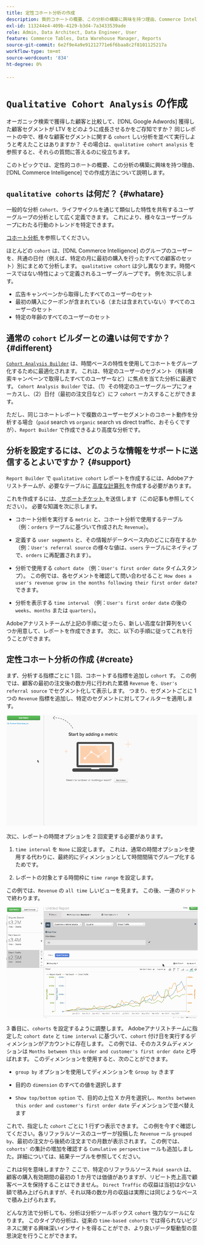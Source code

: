 ```yaml
---
title: 定性コホート分析の作成
description: 質的コホートの概要、この分析の構築に興味を持つ理由、Commerce Intelligenceでの作成方法を説明します。
exl-id: 113244e4-409b-4129-b3d4-7a3433539ade
role: Admin, Data Architect, Data Engineer, User
feature: Commerce Tables, Data Warehouse Manager, Reports
source-git-commit: 6e2f9e4a9e91212771e6f6baa8c2f8101125217a
workflow-type: tm+mt
source-wordcount: '834'
ht-degree: 0%

---
```


# `Qualitative Cohort Analysis` の作成

オーガニック検索で獲得した顧客と比較して、[!DNL Google Adwords] 獲得した顧客セグメントが LTV をどのように成長させるかをご存知ですか？ 同じレポートの中で、様々な顧客セグメントに関する `cohort` しい分析を並べて実行しようと考えたことはありますか？ その場合は、`qualitative cohort analysis` を参照すると、それらの質問に答えるのに役立ちます。

このトピックでは、定性的コホートの概要、この分析の構築に興味を持つ理由、[!DNL Commerce Intelligence] での作成方法について説明します。

## `qualitative cohorts` は何だ？ {#whatare}

一般的な分析 `Cohort`、ライフサイクルを通じて類似した特性を共有するユーザーグループの分析として広く定義できます。 これにより、様々なユーザーグループにわたる行動のトレンドを特定できます。

[ コホート分析 ](https://www.cohortanalysis.com/) を参照してください。

ほとんどの `cohort` は、[!DNL Commerce Intelligence] のグループのユーザーを、共通の日付（例えば、特定の月に最初の購入を行ったすべての顧客のセット）別にまとめて分析します。 `qualitative cohort` は少し異なります。時間ベースではない特性によって定義されるユーザーグループです。 例を次に示します。

* 広告キャンペーンから取得したすべてのユーザーのセット
* 最初の購入にクーポンが含まれている（または含まれていない）すべてのユーザーのセット
* 特定の年齢のすべてのユーザーのセット

## 通常の `cohort` ビルダーとの違いは何ですか？ {#different}

[`Cohort Analysis Builder`](../dev-reports/cohort-rpt-bldr.md) は、時間ベースの特性を使用してコホートをグループ化するために最適化されます。 これは、特定のユーザーのセグメント（有料検索キャンペーンで取得したすべてのユーザーなど）に焦点を当てた分析に最適です。 `Cohort Analysis Builder` では、（1）その特定のユーザーグループにフォーカスし、（2）日付（最初の注文日など）にフ `cohort` ーカスすることができます。

ただし、同じコホートレポートで複数のユーザーセグメントのコホート動作を分析する場合（`paid` search vs `organic` search vs direct traffic、おそらくですが）、`Report Builder` で作成できるより高度な分析です。

## 分析を設定するには、どのような情報をサポートに送信するとよいですか？ {#support}

`Report Builder` で `qualitative cohort` レポートを作成するには、Adobeアナリストチームが、必要なテーブルに [ 高度な計算列 ](../data-warehouse-mgr/creating-calculated-columns.md) を作成する必要があります。

これを作成するには、[ サポートチケット ](https://experienceleague.adobe.com/docs/commerce-knowledge-base/kb/troubleshooting/miscellaneous/mbi-service-policies.html?lang=ja) を送信します（この記事も参照してください）。 必要な知識を次に示します。

* コホート分析を実行する `metric` と、コホート分析で使用するテーブル （例：`orders` テーブルに基づいて作成された `Revenue`）。

* 定義する `user segments` と、その情報がデータベース内のどこに存在するか（例：`User's referral source` の様々な値は、`users` テーブルにネイティブで、`orders` に再配置されます）。

* 分析で使用する `cohort date` （例：`User's first order date` タイムスタンプ）。 この例では、各セグメントを確認して問い合わせること `How does a user's revenue grow in the months following their first order date?` できます。

* 分析を表示する `time interval` （例：`User's first order date` の後の `weeks`、`months` または `quarters`）。

Adobeアナリストチームが上記の手順に従ったら、新しい高度な計算列をいくつか用意して、レポートを作成できます。 次に、以下の手順に従ってこれを行うことができます。

## 定性コホート分析の作成 {#create}

まず、分析する指標ごとに 1 回、コホートする指標を追加し `cohort` す。 この例では、顧客の最初の注文後の数か月に行われた累積 `Revenue` を、`User's referral source` でセグメント化して表示します。 つまり、セグメントごとに 1 つの `Revenue` 指標を追加し、特定のセグメントに対してフィルターを適用します。

![](../../assets/qualcohort1.gif)

次に、レポートの時間オプションを 2 回変更する必要があります。

1. `time interval` を `None` に設定します。 これは、通常の時間オプションを使用する代わりに、最終的にディメンションとして時間間隔でグループ化するためです。

1. レポートの対象とする時間枠に `time range` を設定します。

この例では、`Revenue` の `all time` しいビューを見ます。 この後、一連のドットで終わります。

![](../../assets/qualcohort2.gif)

3 番目に、`cohorts` を設定するように調整します。 Adobeアナリストチームに指定した `cohort date` と `time interval` に基づいて、`cohort` 付け日を実行するディメンションがアカウントに存在します。 この例では、そのカスタムディメンションは `Months between this order and customer's first order date` と呼ばれます。 このディメンションを使用すると、次のことができます。

* `group by` オプションを使用してディメンションを `Group by` きます

* 目的の `dimension` のすべての値を選択します

* `Show top/bottom option` で、目的の上位 X か月を選択し、`Months between this order and customer's first order date` ディメンションで並べ替えます

これで、指定した `cohort` ごとに 1 行ずつ表示できます。 この例を今すぐ確認してください。各リファラルソースのユーザーが投稿した `Revenue` ール `grouped by`、最初の注文から後続の注文までの月数が表示されます。 この例では、`cohorts'` の集計の増加を確認する `Cumulative perspective` ールも追加しました。詳細については、結果テーブルを参照してください。

これは何を意味しますか？ ここで、特定のリファラルソース `Paid search` は、顧客の購入有効期間の最初の 1 か月では価値がありますが、リピート売上高で顧客ベースを保持することはできません。 `Direct Traffic` の収益は当初は少ない額で積み上げられますが、それ以降の数か月の収益は実際には同じようなペースで積み上げられます。

どんな方法で分析しても、分析は分析ツールボックス `cohort` 強力なツールになります。 このタイプの分析は、従来の `time-based cohorts` では得られないビジネスに関する興味深いインサイトを得ることができ、より良いデータ駆動型の意思決定を行うことができます。

